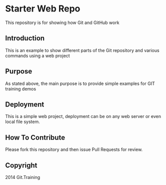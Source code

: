 # Starter Web Repo

This repository is for showing how Git and GitHub work

## Introduction
This is an example to show different parts of the Git repository and various commands using a web project
## Purpose

As stated above, the main purpose is to provide simple examples for GIT training demos

## Deployment
This is a simple web project, deployment can be on any web server or even local file system.


## How To Contribute
Please fork this repository and then issue Pull Requests for review.


## Copyright

2014 Git.Training